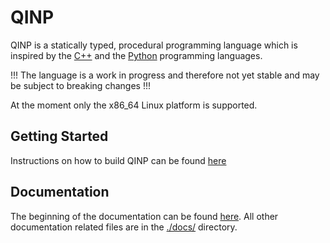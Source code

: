 # QINP

QINP is a statically typed, procedural programming language which is inspired by the [C++](https://en.wikipedia.org/wiki/C%2B%2B) and the [Python](https://www.python.org/) programming languages.

!!! The language is a work in progress and therefore not yet stable and may be subject to breaking changes !!!

At the moment only the x86_64 Linux platform is supported.

## Getting Started

Instructions on how to build QINP can be found [here](./docs/home.md#getting-started)

## Documentation
The beginning of the documentation can be found [here](./docs/home.md).
All other documentation related files are in the [./docs/](./docs/) directory.